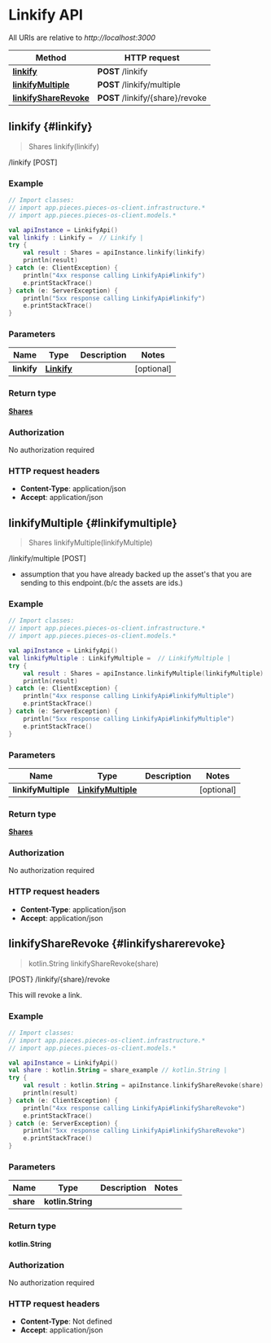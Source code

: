 # Linkify API

All URIs are relative to *http://localhost:3000*

Method | HTTP request
------------- | -------------
[**linkify**](#linkify) | **POST** /linkify
[**linkifyMultiple**](#linkifymultiple) | **POST** /linkify/multiple
[**linkifyShareRevoke**](#linkifysharerevoke) | **POST** /linkify/\{share\}/revoke


<a id="linkify"></a>
## **linkify** {#linkify}
> Shares linkify(linkify)

/linkify [POST]



### Example
```kotlin
// Import classes:
// import app.pieces.pieces-os-client.infrastructure.*
// import app.pieces.pieces-os-client.models.*

val apiInstance = LinkifyApi()
val linkify : Linkify =  // Linkify | 
try {
    val result : Shares = apiInstance.linkify(linkify)
    println(result)
} catch (e: ClientException) {
    println("4xx response calling LinkifyApi#linkify")
    e.printStackTrace()
} catch (e: ServerException) {
    println("5xx response calling LinkifyApi#linkify")
    e.printStackTrace()
}
```

### Parameters

Name | Type | Description  | Notes
------------- | ------------- | ------------- | -------------
 **linkify** | [**Linkify**](../models/Linkify)|  | [optional] 

### Return type

[**Shares**](../models/Shares)

### Authorization

No authorization required

### HTTP request headers

 - **Content-Type**: application/json
 - **Accept**: application/json

<a id="linkifyMultiple"></a>
## **linkifyMultiple** {#linkifymultiple}
> Shares linkifyMultiple(linkifyMultiple)

/linkify/multiple [POST]

- assumption that you have already backed up the asset&#39;s that you are sending to this endpoint.(b/c the assets are ids.)

### Example
```kotlin
// Import classes:
// import app.pieces.pieces-os-client.infrastructure.*
// import app.pieces.pieces-os-client.models.*

val apiInstance = LinkifyApi()
val linkifyMultiple : LinkifyMultiple =  // LinkifyMultiple | 
try {
    val result : Shares = apiInstance.linkifyMultiple(linkifyMultiple)
    println(result)
} catch (e: ClientException) {
    println("4xx response calling LinkifyApi#linkifyMultiple")
    e.printStackTrace()
} catch (e: ServerException) {
    println("5xx response calling LinkifyApi#linkifyMultiple")
    e.printStackTrace()
}
```

### Parameters

Name | Type | Description  | Notes
------------- | ------------- | ------------- | -------------
 **linkifyMultiple** | [**LinkifyMultiple**](../models/LinkifyMultiple)|  | [optional] 

### Return type

[**Shares**](../models/Shares)

### Authorization

No authorization required

### HTTP request headers

 - **Content-Type**: application/json
 - **Accept**: application/json

<a id="linkifyShareRevoke"></a>
## **linkifyShareRevoke** {#linkifysharerevoke}
> kotlin.String linkifyShareRevoke(share)

[POST} /linkify/\{share\}/revoke

This will revoke a link.

### Example
```kotlin
// Import classes:
// import app.pieces.pieces-os-client.infrastructure.*
// import app.pieces.pieces-os-client.models.*

val apiInstance = LinkifyApi()
val share : kotlin.String = share_example // kotlin.String | 
try {
    val result : kotlin.String = apiInstance.linkifyShareRevoke(share)
    println(result)
} catch (e: ClientException) {
    println("4xx response calling LinkifyApi#linkifyShareRevoke")
    e.printStackTrace()
} catch (e: ServerException) {
    println("5xx response calling LinkifyApi#linkifyShareRevoke")
    e.printStackTrace()
}
```

### Parameters

Name | Type | Description  | Notes
------------- | ------------- | ------------- | -------------
 **share** | **kotlin.String**|  | 

### Return type

**kotlin.String**

### Authorization

No authorization required

### HTTP request headers

 - **Content-Type**: Not defined
 - **Accept**: application/json


